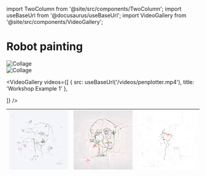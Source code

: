 import TwoColumn from '@site/src/components/TwoColumn';
import useBaseUrl from '@docusaurus/useBaseUrl';
import VideoGallery from '@site/src/components/VideoGallery';


# Robot painting
<TwoColumn>
<div>
<img src={useBaseUrl('/img/tab1.jpg')} alt="Collage" />
</div>
<img src={useBaseUrl('/img/collage.jpg')} alt="Collage" />
</TwoColumn>

<VideoGallery
  videos={[
    {
      src: useBaseUrl('/videos/penplotter.mp4'),
      title: 'Workshop Example 1'
    },

  ]}
/>



| ![Image 1](images/cracks1.jpg) | ![Image 2](images/cracks2.jpg) | ![Image 3](images/cracks3.jpg) |
|----------------------------|----------------------------|----------------------------|